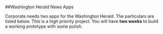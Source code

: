 ##Washington Herald News Apps

Corporate needs two apps for the Washington Herald. The particulars are listed below. This is a high priority project. You will have **two weeks** to build a working prototype with some polish. 
